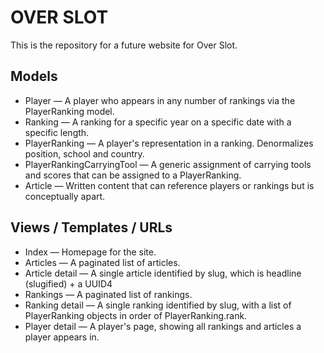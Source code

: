 # OVER SLOT
This is the repository for a future website for Over Slot.

## Models
* Player — A player who appears in any number of rankings via the PlayerRanking model.
* Ranking — A ranking for a specific year on a specific date with a specific length. 
* PlayerRanking — A player's representation in a ranking. Denormalizes position, school and country.
* PlayerRankingCarryingTool — A generic assignment of carrying tools and scores that can be assigned to a PlayerRanking.
* Article — Written content that can reference players or rankings but is conceptually apart.

## Views / Templates / URLs
* Index — Homepage for the site.
* Articles — A paginated list of articles.
* Article detail — A single article identified by slug, which is headline (slugified) + a UUID4
* Rankings — A paginated list of rankings.
* Ranking detail — A single ranking identified by slug, with a list of PlayerRanking objects in order of PlayerRanking.rank.
* Player detail — A player's page, showing all rankings and articles a player appears in.
